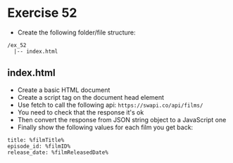 # Exercise 52

- Create the following folder/file structure:

```
/ex_52
  |-- index.html
```

## index.html

- Create a basic HTML document
- Create a script tag on the document head element
- Use fetch to call the following api: `https://swapi.co/api/films/`
- You need to check that the response it's ok
- Then convert the response from JSON string object to a JavaScript one
- Finally show the following values for each film you get back:

```
title: %filmTitle%
episode_id: %filmID%
release_date: %filmReleasedDate%
```
